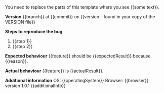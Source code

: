 You need to replace the parts of this template where you see {{some text}}.

**Version**
{{branch}} at {{commit}} on {{version - found in your copy of the VERSION file}} 

**Steps to reproduce the bug**
1. {{step 1}}
2. {{step 2}}

**Expected behaviour**
{{feature}} should be {{expectedResult}} because {{reason}}.

**Actual behaviour**
{{feature}} is {{actualResult}}.

**Additional information**
OS: {{operatingSystem}}
Browser: {{browser}} version 1.0.1
{{additionalInfo}}
